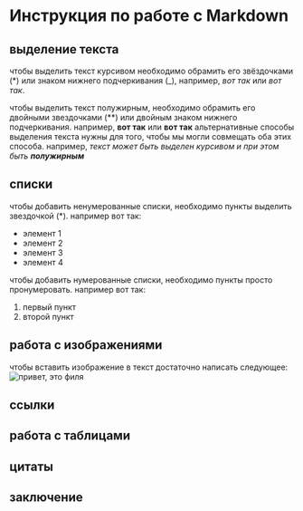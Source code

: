 # Инструкция по работе с Markdown

## выделение текста

чтобы выделить текст курсивом необходимо обрамить его звёздочками (*) или знаком нижнего подчеркивания (_), например, *вот так* или _вот так_.

чтобы выделить текст полужирным, необходимо обрамить его двойными звездочками (**) или двойным знаком нижнего подчеркивания. например, **вот так** или __вот так__
альтернативные способы выделения текста нужны для того, чтобы мы могли совмещать оба этих способа. например, _текст может быть выделен курсивом и при этом быть **полужирным**_

## списки
чтобы добавить ненумерованные списки, необходимо пункты выделить звездочкой (*). например вот так:
* элемент 1
* элемент 2
* элемент 3
* элемент 4

чтобы добавить нумерованные списки, необходимо пункты просто пронумеровать. например вот так:
1. первый пункт
2. второй пункт
## работа с изображениями

чтобы вставить изображение в текст достаточно написать следующее:
![привет, это филя](filya.jpg)

## ссылки

## работа с таблицами

## цитаты

## заключение